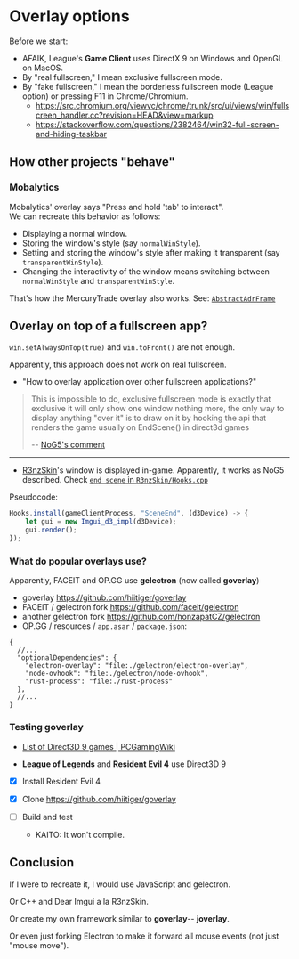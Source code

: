# Overlay options

Before we start:
- AFAIK, League's **Game Client** uses DirectX 9 on Windows and OpenGL on MacOS.
- By "real fullscreen," I mean exclusive fullscreen mode.
- By "fake fullscreen," I mean the borderless fullscreen mode (League option) or pressing F11 in Chrome/Chromium.
    * https://src.chromium.org/viewvc/chrome/trunk/src/ui/views/win/fullscreen_handler.cc?revision=HEAD&view=markup
    * https://stackoverflow.com/questions/2382464/win32-full-screen-and-hiding-taskbar


## How other projects "behave"

### Mobalytics
Mobalytics' overlay says "Press and hold 'tab' to interact". \
We can recreate this behavior as follows:
- Displaying a normal window.
- Storing the window's style (say `normalWinStyle`).
- Setting and storing the window's style after making it transparent (say `transparentWinStyle`).
- Changing the interactivity of the window means switching between `normalWinStyle` and `transparentWinStyle`.

That's how the MercuryTrade overlay also works.
See:
[`AbstractAdrFrame`](https://github.com/Exslims/MercuryTrade/blob/07bd6c341ef6593866e9031c102ce0176898cb54/app-ui/src/main/java/com/mercury/platform/ui/adr/components/AbstractAdrFrame.java#L68C1-L68C1)


## Overlay on top of a fullscreen app?

`win.setAlwaysOnTop(true)` and `win.toFront()` are not enough.

Apparently, this approach does not work on real fullscreen.

- "How to overlay application over other fullscreen applications?"
> This is impossible to do, exclusive fullscreen mode is exactly that exclusive it will only show one window nothing more, the only way to display anything "over it" is to draw on it by hooking the api that renders the game usually on EndScene() in direct3d games
>
> -- [NoG5's comment](https://www.reddit.com/r/software/comments/9wols7/comment/e9mzyg9/?utm_source=share&utm_medium=web2x&context=3)

---

- [R3nzSkin](https://github.com/R3nzTheCodeGOD/R3nzSkin)'s window is displayed in-game.
Apparently, it works as NoG5 described.
Check [`end_scene` in `R3nzSkin/Hooks.cpp`](https://github.com/R3nzTheCodeGOD/R3nzSkin/blob/f42bb66c19381ef4e066ed8001055008692dc3c4/R3nzSkin/Hooks.cpp#L306)

Pseudocode:
```js
Hooks.install(gameClientProcess, "SceneEnd", (d3Device) -> {
    let gui = new Imgui_d3_impl(d3Device);
    gui.render();
});
```


### What do popular overlays use?

Apparently, FACEIT and OP.GG use **gelectron** (now called **goverlay**)

- goverlay https://github.com/hiitiger/goverlay
- FACEIT / gelectron fork https://github.com/faceit/gelectron
- another gelectron fork https://github.com/honzapatCZ/gelectron
- OP.GG / resources / `app.asar` / `package.json`:
```jsonc
{
  //...
  "optionalDependencies": {
    "electron-overlay": "file:./gelectron/electron-overlay",
    "node-ovhook": "file:./gelectron/node-ovhook",
    "rust-process": "file:./rust-process"
  },
  //...
}
```

### Testing goverlay

- [List of Direct3D 9 games | PCGamingWiki](https://www.pcgamingwiki.com/wiki/List_of_Direct3D_9_games)

- **League of Legends** and **Resident Evil 4** use Direct3D 9

- [x] Install Resident Evil 4

- [x] Clone https://github.com/hiitiger/goverlay

- [ ] Build and test
    * KAITO: It won't compile.


## Conclusion

If I were to recreate it, I would use JavaScript and gelectron.

Or C++ and Dear Imgui a la R3nzSkin.

Or create my own framework similar to **goverlay**-- **joverlay**.

Or even just forking Electron to make it forward all mouse events (not just "mouse move").
